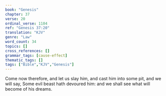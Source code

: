 ```yaml
---
book: "Genesis"
chapter: 37
verse: 20
ordinal_verse: 1104
ref: "Genesis 37:20"
translation: "KJV"
genre: "Law"
word_count: 34
topics: []
cross_references: []
grammar_tags: [cause-effect]
thematic_tags: []
tags: ["Bible","KJV","Genesis"]
---
```

Come now therefore, and let us slay him, and cast him into some pit, and we will say, Some evil beast hath devoured him: and we shall see what will become of his dreams.
